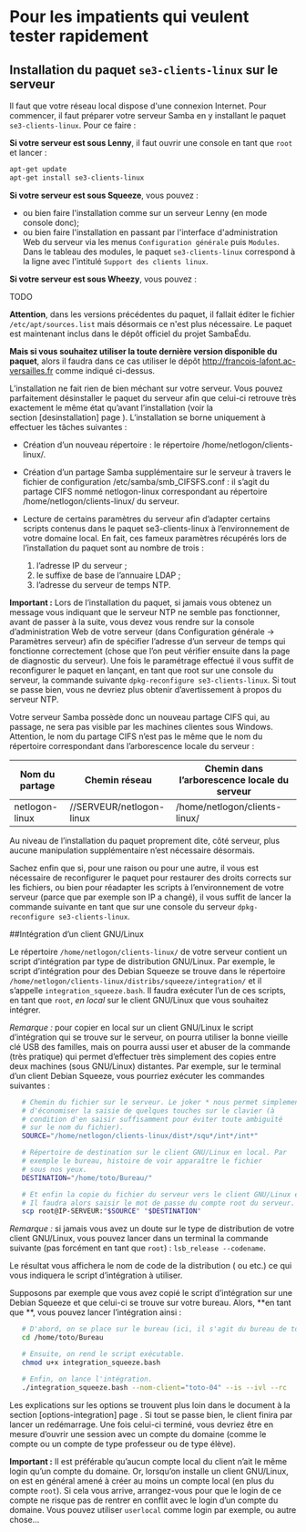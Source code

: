 # Pour les impatients qui veulent tester rapidement

## Installation du paquet `se3-clients-linux` sur le serveur

Il faut que votre réseau local dispose d'une connexion Internet. Pour commencer, il faut préparer votre serveur Samba en y installant le paquet `se3-clients-linux`. Pour ce faire :

**Si votre serveur est sous Lenny**, il faut ouvrir une console en tant que `root` et lancer :

```sh
apt-get update
apt-get install se3-clients-linux
```

**Si votre serveur est sous Squeeze**, vous pouvez :

* ou bien faire l'installation comme sur un serveur Lenny (en mode console donc);
* ou bien faire l'installation en passant par l'interface d'administration Web du serveur via les menus `Configuration générale` puis `Modules`. Dans le tableau des modules, le paquet `se3-clients-linux` correspond à la ligne avec l'intitulé `Support des clients linux`.

**Si votre serveur est sous Wheezy**, vous pouvez :

TODO

**Attention**, dans les versions précédentes du paquet, il fallait éditer le fichier `/etc/apt/sources.list` mais désormais ce n'est plus nécessaire. Le paquet est maintenant inclus dans le dépôt officiel du projet SambaÉdu.

**Mais si vous souhaitez utiliser la toute dernière version disponible du paquet**, alors il faudra dans ce cas utiliser le dépôt <http://francois-lafont.ac-versailles.fr> comme indiqué ci-dessus.

L’installation ne fait rien de bien méchant sur votre serveur. Vous pouvez parfaitement désinstaller le paquet du serveur afin que celui-ci retrouve très exactement le même état qu’avant l’installation (voir la section [desinstallation] page ). L’installation se borne uniquement à effectuer les tâches suivantes :

* Création d’un nouveau répertoire : le répertoire /home/netlogon/clients-linux/.
* Création d’un partage Samba supplémentaire sur le serveur à travers le fichier de configuration /etc/samba/smb_CIFSFS.conf : il s’agit du partage CIFS nommé  netlogon-linux correspondant au répertoire /home/netlogon/clients-linux/ du serveur.
* Lecture de certains paramètres du serveur afin d’adapter certains scripts contenus dans le paquet se3-clients-linux à l’environnement de votre domaine local. En fait, ces fameux paramètres récupérés lors de l’installation du paquet sont au nombre de trois :

    1. l’adresse IP du serveur ;
    2. le suffixe de base de l’annuaire LDAP ;
    3. l’adresse du serveur de temps NTP.

**Important :** Lors de l’installation du paquet, si jamais vous obtenez un message vous indiquant que le serveur NTP ne semble pas fonctionner, avant de passer à la suite, vous devez vous rendre sur la console d’administration Web de votre serveur (dans Configuration générale → Paramètres serveur) afin de spécifier l’adresse d’un serveur de temps qui fonctionne correctement (chose que l’on peut vérifier ensuite dans la page de diagnostic du serveur). Une fois le paramétrage effectué il vous suffit de reconfigurer le paquet en lançant, en tant que root sur une console du serveur, la commande suivante `dpkg-reconfigure se3-clients-linux`. Si tout se passe bien, vous ne devriez plus obtenir d’avertissement à propos du serveur NTP.

Votre serveur Samba possède donc un nouveau partage CIFS qui, au passage, ne sera pas visible par les machines clientes sous Windows. Attention, le nom du partage CIFS n’est pas le même que le nom du répertoire correspondant dans l’arborescence locale du serveur :

| Nom du partage | Chemin réseau | Chemin dans l’arborescence locale du serveur |
|-|-|-|
| netlogon-linux | //SERVEUR/netlogon-linux | /home/netlogon/clients-linux/ |

Au niveau de l’installation du paquet proprement dite, côté serveur, plus aucune manipulation supplémentaire n’est nécessaire désormais.

Sachez enfin que si, pour une raison ou pour une autre, il vous est nécessaire de reconfigurer le paquet pour restaurer des droits corrects sur les fichiers, ou bien pour réadapter les scripts à l’environnement de votre serveur (parce que par exemple son IP a changé), il vous suffit de lancer la commande suivante en tant que sur une console du serveur `dpkg-reconfigure se3-clients-linux`.

##Intégration d’un client GNU/Linux

Le répertoire `/home/netlogon/clients-linux/` de votre serveur contient un script d’intégration par type de distribution GNU/Linux. Par exemple, le script d’intégration pour des Debian Squeeze se trouve dans le répertoire `/home/netlogon/clients-linux/distribs/squeeze/integration/` et il s’appelle `integration_squeeze.bash`. Il faudra exécuter l’un de ces scripts, en tant que `root`, *en local* sur le client GNU/Linux que vous souhaitez intégrer.

*Remarque :* pour copier en local sur un client GNU/Linux le script d’intégration qui se trouve sur le serveur, on pourra utiliser la bonne vieille clé USB des familles, mais on pourra aussi user et abuser de la commande (très pratique) qui permet d’effectuer très simplement des copies entre deux machines (sous GNU/Linux) distantes. Par exemple, sur le terminal d’un client Debian Squeeze, vous pourriez exécuter les commandes suivantes :

```sh
   # Chemin du fichier sur le serveur. Le joker * nous permet simplement 
   # d'économiser la saisie de quelques touches sur le clavier (à
   # condition d'en saisir suffisamment pour éviter toute ambiguïté 
   # sur le nom du fichier).
   SOURCE="/home/netlogon/clients-linux/dist*/squ*/int*/int*"

   # Répertoire de destination sur le client GNU/Linux en local. Par
   # exemple le bureau, histoire de voir apparaître le fichier
   # sous nos yeux.
   DESTINATION="/home/toto/Bureau/"

   # Et enfin la copie du fichier du serveur vers le client GNU/Linux en local.
   # Il faudra alors saisir le mot de passe du compte root du serveur.
   scp root@IP-SERVEUR:"$SOURCE" "$DESTINATION"
```

*Remarque :* si jamais vous avez un doute sur le type de distribution de votre client GNU/Linux, vous pouvez lancer dans un terminal la commande suivante (pas forcément en tant que `root`) : `lsb_release --codename`.

Le résultat vous affichera le nom de code de la distribution ( ou etc.) ce qui vous indiquera le script d’intégration à utiliser.

Supposons par exemple que vous avez copié le script d’intégration sur une Debian Squeeze et que celui-ci se trouve sur votre bureau. Alors, **en tant que **, vous pouvez lancer l’intégration ainsi :

```sh
   # D'abord, on se place sur le bureau (ici, il s'agit du bureau de toto).
   cd /home/toto/Bureau

   # Ensuite, on rend le script exécutable.
   chmod u+x integration_squeeze.bash

   # Enfin, on lance l'intégration.
   ./integration_squeeze.bash --nom-client="toto-04" --is --ivl --rc
```

Les explications sur les options se trouvent plus loin dans le document à la section [options-integration] page . Si tout se passe bien, le client finira par lancer un redémarrage. Une fois celui-ci terminé, vous devriez être en mesure d’ouvrir une session avec un compte du domaine (comme le compte ou un compte de type professeur ou de type élève).

**Important :** Il est préférable qu’aucun compte local du client n’ait le même login qu’un compte du domaine. Or, lorsqu’on installe un client GNU/Linux, on est en général amené à créer au moins un compte local (en plus du compte `root`). Si cela vous arrive, arrangez-vous pour que le login de ce compte ne risque pas de rentrer en conflit avec le login d’un compte du domaine. Vous pouvez utiliser `userlocal` comme login par exemple, ou autre chose…
